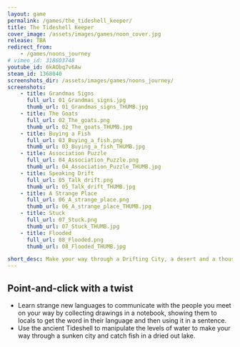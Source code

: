 ```yaml
---
layout: game
permalink: /games/the_tideshell_keeper/
title: The Tideshell Keeper
cover_image: /assets/images/games/noon_cover.jpg
release: TBA
redirect_from:
    - /games/noons_journey
# vimeo_id: 318603748
youtube_id: 6kAObq7v6Aw
steam_id: 1368040
screenshots_dir: /assets/images/games/noons_journey/
screenshots:
    - title: Grandmas Signs
      full_url: 01_Grandmas_signs.jpg
      thumb_url: 01_Grandmas_signs_THUMB.jpg
    - title: The Goats
      full_url: 02_The_goats.png
      thumb_url: 02_The_goats_THUMB.jpg
    - title: Buying a Fish
      full_url: 03_Buying_a_fish.png
      thumb_url: 03_Buying_a_fish_THUMB.jpg
    - title: Association Puzzle
      full_url: 04_Association_Puzzle.png
      thumb_url: 04_Association_Puzzle_THUMB.jpg
    - title: Speaking Drift
      full_url: 05_Talk_drift.png
      thumb_url: 05_Talk_drift_THUMB.jpg
    - title: A Strange Place
      full_url: 06_A_strange_place.png
      thumb_url: 06_A_strange_place_THUMB.jpg
    - title: Stuck
      full_url: 07_Stuck.png
      thumb_url: 07_Stuck_THUMB.jpg
    - title: Flooded
      full_url: 08_Flooded.png
      thumb_url: 08_Flooded_THUMB.jpg

short_desc: Make your way through a Drifting City, a desert and a thousand year old thunderstorm to help the young fishergirl Noon reach her village before it is destroyed by a giant wave.
---
```


## Point-and-click with a twist

* Learn strange new languages to communicate with the people you meet on your way by collecting drawings in a notebook, showing them to locals to get the word in their language and then using it in a sentence.
* Use the ancient Tideshell to manipulate the levels of water to make your way through a sunken city and catch fish in a dried out lake.
